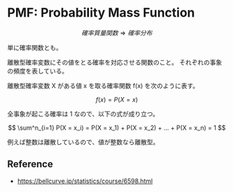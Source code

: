 # PMF: Probability Mass Function

$$確率質量関数 \Rightarrow 確率分布$$

単に確率関数とも。

離散型確率変数にその値をとる確率を対応させる関数のこと。
それぞれの事象の頻度を表している。

離散型確率変数 X がある値 x を取る確率関数 f(x) を次のように表す。

$$
f(x) = P(X = x)
$$

全事象が起こる確率は 1 なので、以下の式が成り立つ。

$$
\sum^n_{i=1} P(X = x_i) = P(X = x_1) + P(X = x_2) + ... + P(X = x_n) = 1
$$

例えば整数は離散しているので、値が整数なら離散型。

## Reference

- https://bellcurve.jp/statistics/course/6598.html
